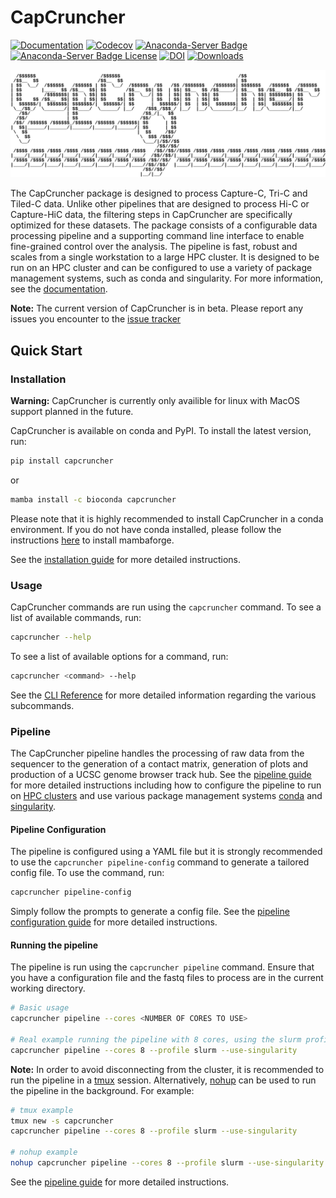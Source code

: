 # CapCruncher

[![Documentation](https://github.com/sims-lab/CapCruncher/actions/workflows/docs.yml/badge.svg?branch=master)](https://sims-lab.github.io/CapCruncher/)
[![Codecov](https://codecov.io/gh/sims-lab/CapCruncher/branch/master/graph/badge.svg?token=RHIGNMGX09)](https://codecov.io/gh/sims-lab/CapCruncher)
[![Anaconda-Server Badge](https://anaconda.org/bioconda/capcruncher/badges/version.svg)](https://anaconda.org/bioconda/capcruncher)
[![Anaconda-Server Badge License](https://anaconda.org/bioconda/capcruncher/badges/license.svg)](https://anaconda.org/bioconda/capcruncher)
[![DOI](https://zenodo.org/badge/224631087.svg)](https://zenodo.org/badge/latestdoi/224631087)
[![Downloads](https://pepy.tech/badge/capcruncher)](https://pepy.tech/project/capcruncher)

![CapCruncher Logo](https://github.com/sims-lab/CapCruncher/blob/68a91cea502a8623c71919c5f8d85febd6acef06/docs/img/capcruncher_logo.png)

The CapCruncher package is designed to process Capture-C, Tri-C and Tiled-C data. Unlike other pipelines that are designed to process Hi-C or Capture-HiC data, the filtering steps in CapCruncher are specifically optimized for these datasets. The package consists of a configurable data processing pipeline and a supporting command line interface to enable fine-grained control over the analysis. The pipeline is fast, robust and scales from a single workstation to a large HPC cluster. It is designed to be run on an HPC cluster and can be configured to use a variety of package management systems, such as conda and singularity. For more information, see the [documentation](https://sims-lab.github.io/CapCruncher/).

**Note:** The current version of CapCruncher is in beta. Please report any issues you encounter to the [issue tracker](https://github.com/sims-lab/CapCruncher/issues/new/choose)

## Quick Start

### Installation

**Warning:** CapCruncher is currently only availible for linux with MacOS support planned in the future.

CapCruncher is available on conda and PyPI. To install the latest version, run:

``` bash
pip install capcruncher
```

or

``` bash
mamba install -c bioconda capcruncher
```

Please note that it is highly recommended to install CapCruncher in a conda environment. If you do not have conda installed, please follow the instructions [here](https://github.com/conda-forge/miniforge#mambaforge) to install mambaforge.

See the [installation guide](installation.md) for more detailed instructions.

### Usage

CapCruncher commands are run using the `capcruncher` command. To see a list of available commands, run:

``` bash
capcruncher --help
```

To see a list of available options for a command, run:

``` bash
capcruncher <command> --help
```

See the [CLI Reference](https://sims-lab.github.io/CapCruncher/cli/) for more detailed information regarding the various subcommands.

### Pipeline

The CapCruncher pipeline handles the processing of raw data from the sequencer to the generation of a contact matrix, generation of plots and production of a UCSC genome browser track hub. See the [pipeline guide](https://sims-lab.github.io/CapCruncher/pipeline/) for more detailed instructions including how to configure the pipeline to run on [HPC clusters](https://sims-lab.github.io/CapCruncher/pipeline/#hpc-cluster-usage-recommended-if-available) and use various package management systems [conda](https://sims-lab.github.io/CapCruncher/installation/#install-all-dependencies-using-conda) and [singularity](https://sims-lab.github.io/CapCruncher/pipeline/#singularity-usage-recommended-if-available).

#### Pipeline Configuration

The pipeline is configured using a YAML file but it is strongly recommended to use the `capcruncher pipeline-config` command to generate a tailored config file. To use the command, run:

``` bash
capcruncher pipeline-config
```

Simply follow the prompts to generate a config file. See the [pipeline configuration guide](https://sims-lab.github.io/CapCruncher/pipeline/#configuration-file) for more detailed instructions.

#### Running the pipeline

The pipeline is run using the `capcruncher pipeline` command. Ensure that you have a configuration file and the fastq files to process are in the current working directory.

``` bash
# Basic usage
capcruncher pipeline --cores <NUMBER OF CORES TO USE>

# Real example running the pipeline with 8 cores, using the slurm profile for running on a cluster with a SLURM workflow management system and using singularity for dependency management
capcruncher pipeline --cores 8 --profile slurm --use-singularity
```

**Note:** In order to avoid disconnecting from the cluster, it is recommended to run the pipeline in a [tmux](https://linuxize.com/post/getting-started-with-tmux/) session. Alternatively, [nohup](https://linuxize.com/post/linux-nohup-command/) can be used to run the pipeline in the background. For example:

``` bash
# tmux example
tmux new -s capcruncher
capcruncher pipeline --cores 8 --profile slurm --use-singularity

# nohup example
nohup capcruncher pipeline --cores 8 --profile slurm --use-singularity &
```

See the [pipeline guide](https://sims-lab.github.io/CapCruncher/pipeline/) for more detailed instructions.
